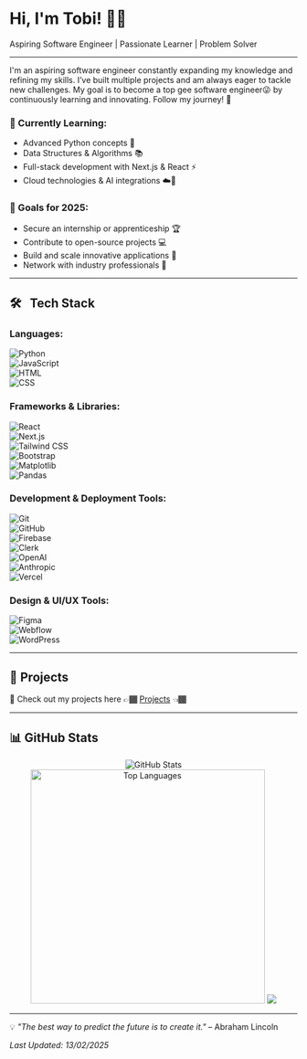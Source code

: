 # Hi, I'm Tobi! 👋🏾

Aspiring Software Engineer | Passionate Learner | Problem Solver

---

I'm an aspiring software engineer constantly expanding my knowledge and refining my skills. I’ve built multiple projects and am always eager to tackle new challenges. My goal is to become a top gee software engineer😜 by continuously learning and innovating. Follow my journey! 🚀

<!-- TODO: Add latest video link -->

### 🌱 Currently Learning:
- Advanced Python concepts 🐍
- Data Structures & Algorithms 📚
- Full-stack development with Next.js & React ⚡
- Cloud technologies & AI integrations ☁️🤖

### 🎯 Goals for 2025:
- Secure an internship or apprenticeship 🏆
- Contribute to open-source projects 💻
- Build and scale innovative applications 🚀
- Network with industry professionals 🤝

---

## 🛠 &nbsp; Tech Stack

### **Languages:**
![Python](https://img.shields.io/badge/Python-3776AB?style=flat&logo=python&logoColor=white)  
![JavaScript](https://img.shields.io/badge/JavaScript-F7DF1E?style=flat&logo=javascript&logoColor=black)  
![HTML](https://img.shields.io/badge/HTML-E34F26?style=flat&logo=html5&logoColor=white)  
![CSS](https://img.shields.io/badge/CSS-1572B6?style=flat&logo=css3&logoColor=white)  

### **Frameworks & Libraries:**
![React](https://img.shields.io/badge/React-61DAFB?style=flat&logo=react&logoColor=black)  
![Next.js](https://img.shields.io/badge/Next.js-000000?style=flat&logo=next.js&logoColor=white)  
![Tailwind CSS](https://img.shields.io/badge/Tailwind%20CSS-38B2AC?style=flat&logo=tailwind-css&logoColor=white)  
![Bootstrap](https://img.shields.io/badge/Bootstrap-7952B3?style=flat&logo=bootstrap&logoColor=white)  
![Matplotlib](https://img.shields.io/badge/Matplotlib-0077B5?style=flat&logo=matplotlib&logoColor=white)  
![Pandas](https://img.shields.io/badge/Pandas-150458?style=flat&logo=pandas&logoColor=white)  

### **Development & Deployment Tools:**
![Git](https://img.shields.io/badge/Git-F05032?style=flat&logo=git&logoColor=white)  
![GitHub](https://img.shields.io/badge/GitHub-181717?style=flat&logo=github&logoColor=white)  
![Firebase](https://img.shields.io/badge/Firebase-FFCA28?style=flat&logo=firebase&logoColor=black)  
![Clerk](https://img.shields.io/badge/Clerk-000000?style=flat&logo=clerk&logoColor=white)  
![OpenAI](https://img.shields.io/badge/OpenAI-4A4A4A?style=flat&logo=openai&logoColor=white)  
![Anthropic](https://img.shields.io/badge/Anthropic-00B3A4?style=flat&logo=anthropic&logoColor=white)  
![Vercel](https://img.shields.io/badge/Vercel-000000?style=flat&logo=vercel&logoColor=white)  

### **Design & UI/UX Tools:**
![Figma](https://img.shields.io/badge/Figma-000000?style=flat&logo=figma&logoColor=white)  
![Webflow](https://img.shields.io/badge/Webflow-4353FF?style=flat&logo=webflow&logoColor=white)  
![WordPress](https://img.shields.io/badge/WordPress-21759B?style=flat&logo=wordpress&logoColor=white)  

---

## 🚀 Projects
🔗 Check out my projects here 👉🏾 [Projects](https://github.com/tobilobasalawu/Projects) 👈🏾

---

## 📊 GitHub Stats
<p align="center">
  <img src="https://github-readme-stats.vercel.app/api?username=tobilobasalawu&show_icons=true&theme=radical" alt="GitHub Stats"/>
  <img src="https://github-readme-stats.vercel.app/api/top-langs/?username=tobilobasalawu&layout=compact&theme=radical" width="410" alt="Top Languages"/>
  <img src="https://streak-stats.demolab.com/?user=tobilobasalawu&theme=radical" />

</p>

---

💡 *"The best way to predict the future is to create it."* – Abraham Lincoln

_Last Updated: 13/02/2025_

